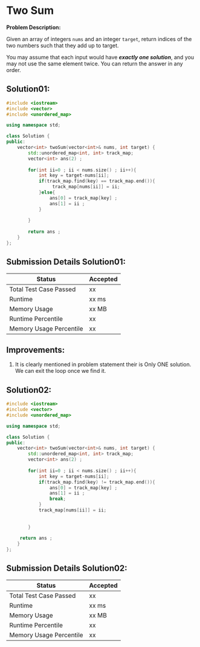 # Two Sum
**Problem Description:**

Given an array of integers ``nums`` and an integer ``target``, return indices of the two numbers such that they add up to target.

You may assume that each input would have ***exactly one solution***, and you may not use the same element twice. You can return the answer in any order.

## Solution01:

```cpp
#include <iostream>
#include <vector>
#include <unordered_map>

using namespace std;

class Solution {
public:
    vector<int> twoSum(vector<int>& nums, int target) {
        std::unordered_map<int, int> track_map;
        vector<int> ans(2) ; 
        
        for(int ii=0 ; ii < nums.size() ; ii++){
            int key = target-nums[ii];
            if(track_map.find(key) == track_map.end()){
                 track_map[nums[ii]] = ii;
            }else{
                ans[0] = track_map[key] ; 
                ans[1] = ii ;
            }
                
        }
        
        return ans ; 
    }
};

```

## Submission Details Solution01:

|  Status | Accepted  |
|---|---|
| Total Test Case Passed | xx  |
| Runtime | xx ms |
| Memory Usage  | xx MB  |
|  Runtime Percentile |   xx |
|  Memory Usage Percentile |  xx |

## Improvements:

1. It is clearly mentioned in problem statement their is Only ONE solution. We can exit the loop once we find it. 

## Solution02:

```cpp
#include <iostream>
#include <vector>
#include <unordered_map>

using namespace std;

class Solution {
public:
    vector<int> twoSum(vector<int>& nums, int target) {
        std::unordered_map<int, int> track_map;
        vector<int> ans(2) ; 
        
        for(int ii=0 ; ii < nums.size() ; ii++){
            int key = target-nums[ii];
            if(track_map.find(key) != track_map.end()){
                ans[0] = track_map[key] ; 
                ans[1] = ii ;
                break;
            }
            track_map[nums[ii]] = ii;
            
                
        }
        
     return ans ;   
    }
};
```

## Submission Details Solution02:

|  Status | Accepted  |
|---|---|
| Total Test Case Passed | xx  |
| Runtime | xx ms |
| Memory Usage  | xx MB  |
|  Runtime Percentile |   xx |
|  Memory Usage Percentile |  xx |